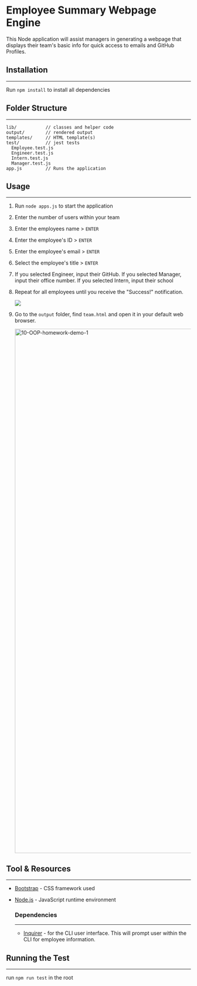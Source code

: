 # Employee Summary Webpage Engine

This Node application will assist managers in generating a webpage that displays their team's basic info for quick access to emails and GitHub Profiles.

## Installation
---
Run `npm install` to install all dependencies

## Folder Structure
---
```
lib/           // classes and helper code
output/        // rendered output
templates/     // HTML template(s)
test/          // jest tests
  Employee.test.js
  Engineer.test.js
  Intern.test.js
  Manager.test.js
app.js         // Runs the application
```
## Usage
---
1. Run `node apps.js` to start the application
2. Enter the number of users within your team
3. Enter the employees name > `ENTER`
4. Enter the employee's ID > `ENTER`
5. Enter the employee's email > `ENTER`
6. Select the employee's title > `ENTER`
7. If you selected Engineer, input their GitHub. If you selected Manager, input their office number. If you selected Intern, input their school
8. Repeat for all employees until you receive the "Success!" notification. 

    ![](images/CLI.gif)

9. Go to the `output` folder, find `team.html` and open it in your default web browser. 

   <img width="1427" alt="10-OOP-homework-demo-1" src="https://user-images.githubusercontent.com/71414528/101994780-ebd13d80-3c79-11eb-81d9-66da00a81516.png">


## Tool & Resources
---
* [Bootstrap](https://getbootstrap.com/) - CSS framework used
* [Node.js](https://nodejs.org/en/) - JavaScript runtime environment

    ### Dependencies
    ---
    * [Inquirer](https://www.npmjs.com/package/inquirer) - for the CLI user interface. This will prompt user within the CLI for employee information.

## Running the Test
---
run `npm run test` in the root

